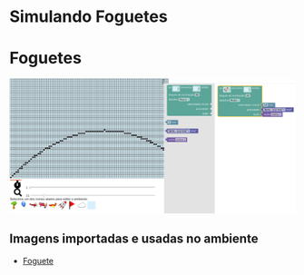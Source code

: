 # Simulando Foguetes

# Foguetes

[![Foguetes](images/rockets.png)](harena/scripts/playground/editor.html?source=cell/rockets)

## Imagens importadas e usadas no ambiente

* [Foguete](https://pixabay.com/vectors/rocket-spaceship-space-shuttle-nasa-147466/)